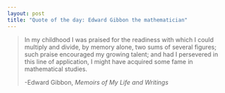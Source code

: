 ```yaml
---
layout: post
title: "Quote of the day: Edward Gibbon the mathematician"
---
```


> In my childhood I was praised for the readiness with which I could
> multiply and divide, by memory alone, two sums of several figures;
> such praise encouraged my growing talent; and had I persevered in this line
> of application, I might have acquired some fame in mathematical studies.
>
> -Edward Gibbon, _Memoirs of My Life and Writings_
